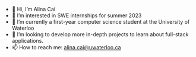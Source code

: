 - 👋 Hi, I’m Alina Cai
- 👀 I’m interested in SWE internships for summer 2023
- 🌱 I’m currently a first-year computer science student at the University of Waterloo
- 💞️ I’m looking to develop more in-depth projects to learn about full-stack applications.
- 📫 How to reach me: alina.cai@uwaterloo.ca

<!---
alina-cai/alina-cai is a ✨ special ✨ repository because its `README.md` (this file) appears on your GitHub profile.
You can click the Preview link to take a look at your changes.
--->
